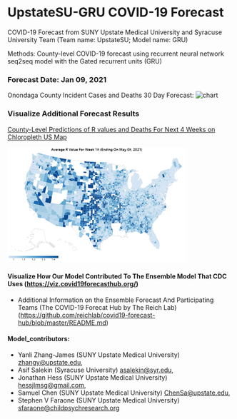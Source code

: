 # UpstateSU-GRU COVID-19 Forecast
COVID-19 Forecast from SUNY Upstate Medical University and Syracuse University Team (Team name: UpstateSU; Model name: GRU)

Methods: County-level COVID-19 forecast using recurrent neural network seq2seq model with the Gated recurrent units (GRU)

### Forecast Date: Jan 09, 2021
  
  Onondaga County Incident Cases and Deaths 30 Day Forecast:
  <a >
 <img src="https://github.com/ylzhang29/UpstateSU-GRU-Covid/blob/main/Forecast/Onondaga_cases_deaths_0109.jpg" width="850" alt="chart">
</a>

### Visualize Additional Forecast Results

[County-Level Predictions of R values and Deaths For Next 4 Weeks on Chloropleth US Map](https://ylzhang29.github.io/UpstateSU-GRU-Covid)

[<img src="https://github.com/ylzhang29/UpstateSU-GRU-Covid/blob/main/docs/map-icon.png" width=400>](https://ylzhang29.github.io/UpstateSU-GRU-Covid)



#### Visualize How Our Model Contributed To The Ensemble Model That CDC Uses (https://viz.covid19forecasthub.org/)
   * Additional Information on the Ensemble Forecast And Participating Teams (The COVID-19 Forecat Hub by The Reich Lab) (https://github.com/reichlab/covid19-forecast-hub/blob/master/README.md)



#### Model_contributors: 
  * Yanli Zhang-James (SUNY Upstate Medical University) <zhangy@upstate.edu>, 
  * Asif Salekin (Syracuse University) <asalekin@syr.edu>, 
  * Jonathan Hess (SUNY Upstate Medical University) <hessjlmsg@gmail.com>, 
  * Samuel Chen (SUNY Upstate Medical University) <ChenSa@upstate.edu>, 
  * Stephen V Faraone (SUNY Upstate Medical University) <sfaraone@childpsychresearch.org>


